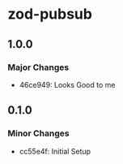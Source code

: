 # zod-pubsub

## 1.0.0

### Major Changes

- 46ce949: Looks Good to me

## 0.1.0

### Minor Changes

- cc55e4f: Initial Setup
